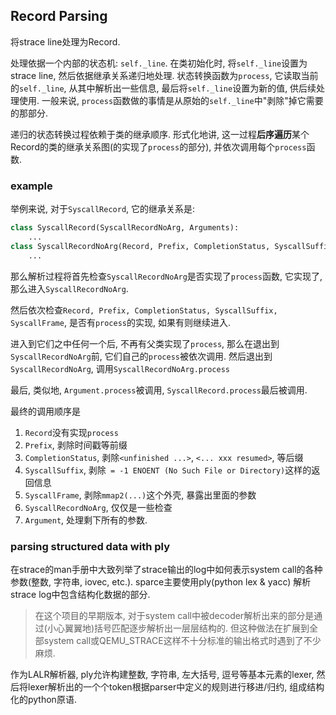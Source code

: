 ## Record Parsing
将strace line处理为Record.

处理依据一个内部的状态机: `self._line`.
在类初始化时, 将`self._line`设置为strace line, 然后依据继承关系递归地处理. 
状态转换函数为`process`, 它读取当前的`self._line`, 从其中解析出一些信息, 最后将`self._line`设置为新的值, 供后续处理使用. 一般来说, `process`函数做的事情是从原始的`self._line`中"剥除"掉它需要的那部分. 

递归的状态转换过程依赖于类的继承顺序. 形式化地讲, 这一过程**后序遍历**某个Record的类的继承关系图(的实现了`process`的部分), 并依次调用每个`process`函数.

### example

举例来说, 对于`SyscallRecord`, 它的继承关系是:
```python
class SyscallRecord(SyscallRecordNoArg, Arguments):
    ...
class SyscallRecordNoArg(Record, Prefix, CompletionStatus, SyscallSuffix, SyscallFrame):
    ...
```
那么解析过程将首先检查`SyscallRecordNoArg`是否实现了`process`函数, 它实现了, 那么进入`SyscallRecordNoArg`.

然后依次检查`Record, Prefix, CompletionStatus, SyscallSuffix, SyscallFrame`, 是否有`process`的实现, 如果有则继续进入. 

进入到它们之中任何一个后, 不再有父类实现了`process`, 那么在退出到`SyscallRecordNoArg`前, 它们自己的`process`被依次调用. 然后退出到`SyscallRecordNoArg`, 调用`SyscallRecordNoArg.process`

最后, 类似地, `Argument.process`被调用, `SyscallRecord.process`最后被调用.

最终的调用顺序是
1. `Record`没有实现`process`
2. `Prefix`, 剥除时间戳等前缀
3. `CompletionStatus`, 剥除`<unfinished ...>`, `<... xxx resumed>`, 等后缀
4. `SyscallSuffix`, 剥除` = -1 ENOENT (No Such File or Directory)`这样的返回信息
5. `SyscallFrame`, 剥除`mmap2(...)`这个外壳, 暴露出里面的参数
6. `SyscallRecordNoArg`, 仅仅是一些检查
7. `Argument`, 处理剩下所有的参数. 

### parsing structured data with ply

在strace的man手册中大致列举了strace输出的log中如何表示system call的各种参数(整数, 字符串, iovec, etc.). sparce主要使用ply(python lex & yacc) 解析strace log中包含结构化数据的部分.

> 在这个项目的早期版本, 对于system call中被decoder解析出来的部分是通过(小心翼翼地)括号匹配逐步解析出一层层结构的. 但这种做法在扩展到全部system call或QEMU_STRACE这样不十分标准的输出格式时遇到了不少麻烦.

作为LALR解析器, ply允许构建整数, 字符串, 左大括号, 逗号等基本元素的lexer, 然后将lexer解析出的一个个token根据parser中定义的规则进行移进/归约, 组成结构化的python原语. 